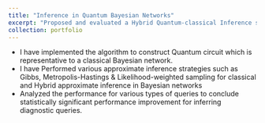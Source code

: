 ```yaml
---
title: "Inference in Quantum Bayesian Networks"
excerpt: "Proposed and evaluated a Hybrid Quantum-classical Inference strategy for Bayesian Networks<br/><img src='/images/500x300.png'>"
collection: portfolio
---
```


* I have implemented the algorithm to construct Quantum circuit which is representative to a classical Bayesian network.
* I have Performed various approximate inference strategies such as Gibbs, Metropolis-Hastings & Likelihood-weighted sampling for classical and Hybrid approximate inference in Bayesian networks
* Analyzed the performance for various types of queries to conclude statistically significant performance improvement for inferring diagnostic queries.

